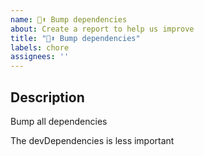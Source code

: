 ```yaml
---
name: 🧹⬆ Bump dependencies
about: Create a report to help us improve
title: "🧹⬆ Bump dependencies"
labels: chore
assignees: ''
---
```


## Description
Bump all dependencies

The devDependencies is less important


